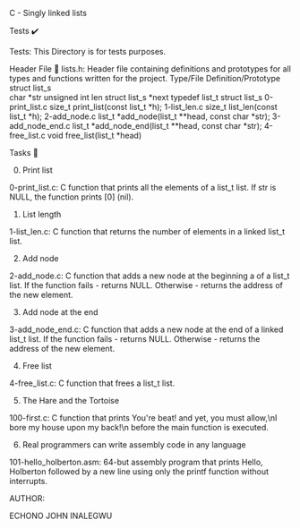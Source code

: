 C - Singly linked lists

Tests ✔️

Tests: This Directory is for tests purposes.

Header File 📁
lists.h: Header file containing definitions and prototypes for all types and functions written for the project.
Type/File	Definition/Prototype
struct list_s	
char *str
unsigned int len
struct list_s *next
typedef list_t	struct list_s
0-print_list.c	size_t print_list(const list_t *h);
1-list_len.c	size_t list_len(const list_t *h);
2-add_node.c	list_t *add_node(list_t **head, const char *str);
3-add_node_end.c	list_t *add_node_end(list_t **head, const char *str);
4-free_list.c	void free_list(list_t *head)

Tasks 📃

0. Print list

0-print_list.c: C function that prints all the elements of a list_t list.
If str is NULL, the function prints [0] (nil).


1. List length

1-list_len.c: C function that returns the number of elements in a linked list_t list.


2. Add node

2-add_node.c: C function that adds a new node at the beginning a of a list_t list.
If the function fails - returns NULL.
Otherwise - returns the address of the new element.


3. Add node at the end

3-add_node_end.c: C function that adds a new node at the end of a linked list_t list.
If the function fails - returns NULL.
Otherwise - returns the address of the new element.


4. Free list

4-free_list.c: C function that frees a list_t list.


5. The Hare and the Tortoise

100-first.c: C function that prints You're beat! and yet, you must allow,\nI bore my house upon my back!\n before the main function is executed.


6. Real programmers can write assembly code in any language

101-hello_holberton.asm: 64-but assembly program that prints Hello, Holberton followed by a new line using only the printf function without interrupts.


AUTHOR:

ECHONO JOHN INALEGWU
